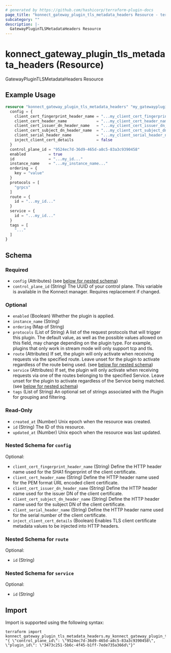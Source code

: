 ```yaml
---
# generated by https://github.com/hashicorp/terraform-plugin-docs
page_title: "konnect_gateway_plugin_tls_metadata_headers Resource - terraform-provider-konnect"
subcategory: ""
description: |-
  GatewayPluginTLSMetadataHeaders Resource
---
```


# konnect_gateway_plugin_tls_metadata_headers (Resource)

GatewayPluginTLSMetadataHeaders Resource

## Example Usage

```terraform
resource "konnect_gateway_plugin_tls_metadata_headers" "my_gatewayplugintlsmetadataheaders" {
  config = {
    client_cert_fingerprint_header_name = "...my_client_cert_fingerprint_header_name..."
    client_cert_header_name             = "...my_client_cert_header_name..."
    client_cert_issuer_dn_header_name   = "...my_client_cert_issuer_dn_header_name..."
    client_cert_subject_dn_header_name  = "...my_client_cert_subject_dn_header_name..."
    client_serial_header_name           = "...my_client_serial_header_name..."
    inject_client_cert_details          = false
  }
  control_plane_id = "9524ec7d-36d9-465d-a8c5-83a3c9390458"
  enabled          = true
  id               = "...my_id..."
  instance_name    = "...my_instance_name..."
  ordering = {
    key = "value"
  }
  protocols = [
    "grpcs"
  ]
  route = {
    id = "...my_id..."
  }
  service = {
    id = "...my_id..."
  }
  tags = [
    "..."
  ]
}
```

<!-- schema generated by tfplugindocs -->
## Schema

### Required

- `config` (Attributes) (see [below for nested schema](#nestedatt--config))
- `control_plane_id` (String) The UUID of your control plane. This variable is available in the Konnect manager. Requires replacement if changed.

### Optional

- `enabled` (Boolean) Whether the plugin is applied.
- `instance_name` (String)
- `ordering` (Map of String)
- `protocols` (List of String) A list of the request protocols that will trigger this plugin. The default value, as well as the possible values allowed on this field, may change depending on the plugin type. For example, plugins that only work in stream mode will only support tcp and tls.
- `route` (Attributes) If set, the plugin will only activate when receiving requests via the specified route. Leave unset for the plugin to activate regardless of the route being used. (see [below for nested schema](#nestedatt--route))
- `service` (Attributes) If set, the plugin will only activate when receiving requests via one of the routes belonging to the specified Service. Leave unset for the plugin to activate regardless of the Service being matched. (see [below for nested schema](#nestedatt--service))
- `tags` (List of String) An optional set of strings associated with the Plugin for grouping and filtering.

### Read-Only

- `created_at` (Number) Unix epoch when the resource was created.
- `id` (String) The ID of this resource.
- `updated_at` (Number) Unix epoch when the resource was last updated.

<a id="nestedatt--config"></a>
### Nested Schema for `config`

Optional:

- `client_cert_fingerprint_header_name` (String) Define the HTTP header name used for the SHA1 fingerprint of the client certificate.
- `client_cert_header_name` (String) Define the HTTP header name used for the PEM format URL encoded client certificate.
- `client_cert_issuer_dn_header_name` (String) Define the HTTP header name used for the issuer DN of the client certificate.
- `client_cert_subject_dn_header_name` (String) Define the HTTP header name used for the subject DN of the client certificate.
- `client_serial_header_name` (String) Define the HTTP header name used for the serial number of the client certificate.
- `inject_client_cert_details` (Boolean) Enables TLS client certificate metadata values to be injected into HTTP headers.


<a id="nestedatt--route"></a>
### Nested Schema for `route`

Optional:

- `id` (String)


<a id="nestedatt--service"></a>
### Nested Schema for `service`

Optional:

- `id` (String)

## Import

Import is supported using the following syntax:

```shell
terraform import konnect_gateway_plugin_tls_metadata_headers.my_konnect_gateway_plugin_tls_metadata_headers "{ \"control_plane_id\": \"9524ec7d-36d9-465d-a8c5-83a3c9390458\",  \"plugin_id\": \"3473c251-5b6c-4f45-b1ff-7ede735a366d\"}"
```
